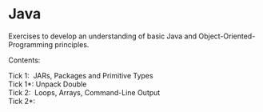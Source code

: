 # Java
Exercises to develop an understanding of basic Java and Object-Oriented-Programming principles.

Contents:

Tick 1: &nbsp;JARs, Packages and Primitive Types  
Tick 1*: Unpack Double  
Tick 2: &nbsp;Loops, Arrays, Command-Line Output  
Tick 2*: 
